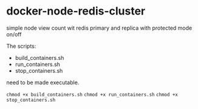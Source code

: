 # docker-node-redis-cluster
simple node view count wit redis primary and replica with protected mode on/off


The scripts:
* build_containers.sh
* run_containers.sh
* stop_containers.sh

need to be made executable.

`chmod +x build_containers.sh`
`chmod +x run_containers.sh`
`chmod +x stop_containers.sh`
